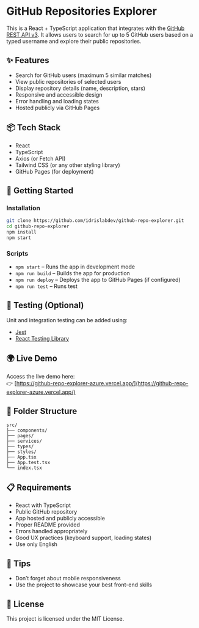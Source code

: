 # GitHub Repositories Explorer

This is a React + TypeScript application that integrates with the [GitHub REST API v3](https://developer.github.com/v3/). It allows users to search for up to 5 GitHub users based on a typed username and explore their public repositories.

## ✨ Features

- Search for GitHub users (maximum 5 similar matches)
- View public repositories of selected users
- Display repository details (name, description, stars)
- Responsive and accessible design
- Error handling and loading states
- Hosted publicly via GitHub Pages

## 📦 Tech Stack

- React
- TypeScript
- Axios (or Fetch API)
- Tailwind CSS (or any other styling library)
- GitHub Pages (for deployment)

## 🚀 Getting Started

### Installation

```bash
git clone https://github.com/idrislabdev/github-repo-explorer.git
cd github-repo-explorer
npm install
npm start
```

### Scripts

- `npm start` – Runs the app in development mode
- `npm run build` – Builds the app for production
- `npm run deploy` – Deploys the app to GitHub Pages (if configured)
- `npm run test` – Runs test

## 🧪 Testing (Optional)

Unit and integration testing can be added using:

- [Jest](https://jestjs.io/)
- [React Testing Library](https://testing-library.com/docs/react-testing-library/intro)

## 🌍 Live Demo

Access the live demo here:  
👉 [https://github-repo-explorer-azure.vercel.app/](https://github-repo-explorer-azure.vercel.app/)

## 📁 Folder Structure

```
src/
├── components/
├── pages/
├── services/
├── types/
├── styles/
├── App.tsx
├── App.test.tsx
└── index.tsx
```

## 📋 Requirements

- React with TypeScript
- Public GitHub repository
- App hosted and publicly accessible
- Proper README provided
- Errors handled appropriately
- Good UX practices (keyboard support, loading states)
- Use only English

## 📱 Tips

- Don’t forget about mobile responsiveness
- Use the project to showcase your best front-end skills

## 📄 License

This project is licensed under the MIT License.
